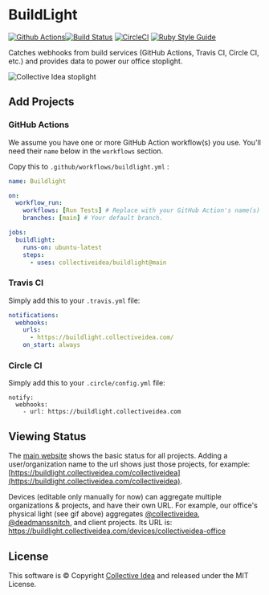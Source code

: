 # BuildLight

[![Github Actions](https://github.com/collectiveidea/buildlight/actions/workflows/ci.yml/badge.svg)](https://github.com/collectiveidea/buildlight/actions/workflows/ci.yml)[![Build Status](https://travis-ci.org/collectiveidea/buildlight.svg?branch=master)](https://travis-ci.org/collectiveidea/buildlight) [![CircleCI](https://circleci.com/gh/collectiveidea/buildlight.svg?style=shield)](https://circleci.com/gh/collectiveidea/buildlight) [![Ruby Style Guide](https://img.shields.io/badge/code_style-standard-brightgreen.svg)](https://github.com/testdouble/standard)

Catches webhooks from build services (GitHub Actions, Travis CI, Circle CI, etc.) and provides data to power our office stoplight.

![Collective Idea stoplight](https://buildlight.collectiveidea.com/collectiveidea.gif)

## Add Projects

### GitHub Actions

We assume you have one or more GitHub Action workflow(s) you use. You'll need their `name` below in the `workflows` section.

Copy this to `.github/workflows/buildlight.yml` :

```yaml
name: Buildlight

on:
  workflow_run:
    workflows: [Run Tests] # Replace with your GitHub Action's name(s)
    branches: [main] # Your default branch.

jobs:
  buildlight:
    runs-on: ubuntu-latest
    steps:
      - uses: collectiveidea/buildlight@main
```

### Travis CI

Simply add this to your `.travis.yml` file:

```yaml
notifications:
  webhooks:
    urls:
      - https://buildlight.collectiveidea.com/
    on_start: always
```

### Circle CI

Simply add this to your `.circle/config.yml` file:

```
notify:
  webhooks:
    - url: https://buildlight.collectiveidea.com
```

## Viewing Status

The [main website](https://buildlight.collectiveidea.com/) shows the basic status for all projects. Adding a user/organization name to the url shows just those projects, for example: [https://buildlight.collectiveidea.com/collectiveidea](https://buildlight.collectiveidea.com/collectiveidea). 

Devices (editable only manually for now) can aggregate multiple organizations & projects, and have their own URL. For example, our office's physical light (see gif above) aggregates [@collectiveidea](https://github.com/collectiveidea), [@deadmanssnitch](https://github.com/deadmanssnitch), and client projects. Its URL is: https://buildlight.collectiveidea.com/devices/collectiveidea-office

## License

This software is © Copyright [Collective Idea](http://collectiveidea.com) and released under the MIT License.
